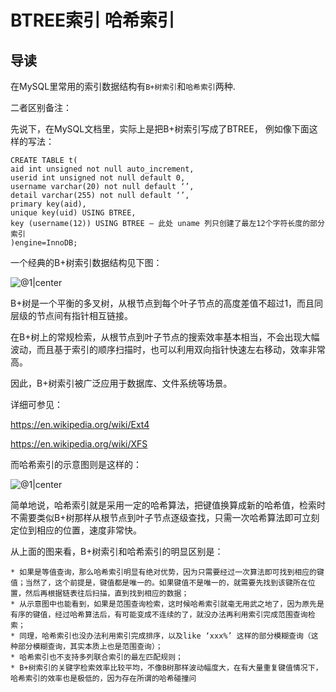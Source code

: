 # BTREE索引 哈希索引

## 导读

在MySQL里常用的索引数据结构有`B+树索引`和`哈希索引`两种.


二者区别备注：

先说下，在MySQL文档里，实际上是把B+树索引写成了BTREE，
例如像下面这样的写法：

```
CREATE TABLE t(
aid int unsigned not null auto_increment,
userid int unsigned not null default 0,
username varchar(20) not null default ‘’,
detail varchar(255) not null default ‘’,
primary key(aid),
unique key(uid) USING BTREE,
key (username(12)) USING BTREE — 此处 uname 列只创建了最左12个字符长度的部分索引
)engine=InnoDB;
```

一个经典的B+树索引数据结构见下图：

![@1|center](../master/src/suoyin1.jpg)

B+树是一个平衡的多叉树，从根节点到每个叶子节点的高度差值不超过1，而且同层级的节点间有指针相互链接。

在B+树上的常规检索，从根节点到叶子节点的搜索效率基本相当，不会出现大幅波动，而且基于索引的顺序扫描时，也可以利用双向指针快速左右移动，效率非常高。

因此，B+树索引被广泛应用于数据库、文件系统等场景。

详细可参见：

https://en.wikipedia.org/wiki/Ext4

https://en.wikipedia.org/wiki/XFS

而哈希索引的示意图则是这样的：

![@1|center](../master/src/suoyin2.jpg)

简单地说，哈希索引就是采用一定的哈希算法，把键值换算成新的哈希值，检索时不需要类似B+树那样从根节点到叶子节点逐级查找，只需一次哈希算法即可立刻定位到相应的位置，速度非常快。

从上面的图来看，B+树索引和哈希索引的明显区别是：

```
* 如果是等值查询，那么哈希索引明显有绝对优势，因为只需要经过一次算法即可找到相应的键值；当然了，这个前提是，键值都是唯一的。如果键值不是唯一的，就需要先找到该键所在位置，然后再根据链表往后扫描，直到找到相应的数据；
* 从示意图中也能看到，如果是范围查询检索，这时候哈希索引就毫无用武之地了，因为原先是有序的键值，经过哈希算法后，有可能变成不连续的了，就没办法再利用索引完成范围查询检索；
* 同理，哈希索引也没办法利用索引完成排序，以及like ‘xxx%’ 这样的部分模糊查询（这种部分模糊查询，其实本质上也是范围查询）；
* 哈希索引也不支持多列联合索引的最左匹配规则；
* B+树索引的关键字检索效率比较平均，不像B树那样波动幅度大，在有大量重复键值情况下，哈希索引的效率也是极低的，因为存在所谓的哈希碰撞问






